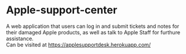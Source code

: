 # Apple-support-center
A web application that users can log in and submit tickets and notes for their damaged Apple products, as well as talk to Apple Staff for furthure assistance.  
Can be visited at https://applesupportdesk.herokuapp.com/  
